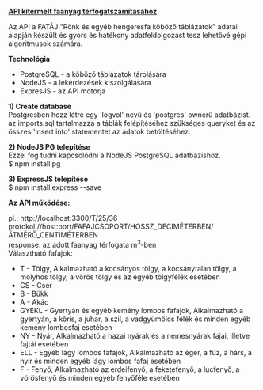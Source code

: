 <u><b>API kitermelt faanyag térfogatszámításához</b></u>

Az API a FATÁJ "Rönk és egyéb hengeresfa köböző táblázatok" adatai alapján készült és gyors és hatékony adatfeldolgozást tesz lehetővé gépi algoritmusok számára.

<b>Technológia</b>
<ul>

<li>PostgreSQL - a köböző táblázatok tárolására</li>
<li>NodeJS - a lekérdezések kiszolgálására</li>
<li>ExpresJS - az API motorja</li>
</ul>


<b>1) Create database</b><br>
Postgresben hozz létre egy 'logvol' nevű és 'postgres' ownerű adatbázist.
az imports.sql tartalmazza a táblák felépítéséhez szükséges queryket és az összes 'insert into' statementet az adatok betöltéséhez.

<b>2) NodeJS PG telepítése</b><br>
Ezzel fog tudni kapcsolódni a NodeJS PostgreSQL adatbázishoz.<br>
$ npm install pg

<b>3) ExpressJS telepítése</b><br>
$ npm install express --save

<b>Az API működése:</b></br>

pl.: http://localhost:3300/T/25/36
<br>
protokol://host:port/FAFAJCSOPORT/HOSSZ_DECIMÉTERBEN/ÁTMÉRŐ_CENTIMÉTERBEN
<br>
response: az adott faanyag térfogata m<sup>3</sup>-ben
<br>
Választható fafajok:
<ul>

<li>T - Tölgy, Alkalmazható
a kocsányos tölgy,
a kocsánytalan tölgy,
a molyhos tölgy,
a vörös tölgy és
az egyéb tölgyfélék esetében</li>
<li>CS - Cser</li>
<li>B - Bükk</li>
<li>A - Akác</li>
  <li>GYEKL - Gyertyán és egyéb kemény lombos fafajok, Alkalmazható
a gyertyán,
a kőris,
a juhar,
a szil,
a vadgyümölcs félék és
minden egyéb kemény lombosfaj esetében</li>
  <li>NY - Nyár, Alkalmazható
a hazai nyárak és
a nemesnyárak fajai, illetve fajtái esetében</li>
  <li>ELL - Egyéb lágy lombos fafajok, Alkalmazható
az éger,
a fűz,
a hárs,
a nyír és
minden egyéb lágy lombos fafaj esetében</li>
  <li>F - Fenyő, Alkalmazható
az erdeifenyő,
a feketefenyő,
a lucfenyő,
a vörösfenyő és
minden egyéb fenyőféle esetében</li>
</ul>
